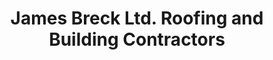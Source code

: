 ---
title: "James Breck Ltd. Roofing and Building Contractors"
url: /edinburgh/james-breck-ltd-roofing-and-building-contractors/
shop: trade
---